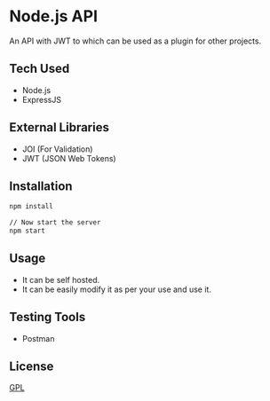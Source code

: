 # Node.js API 

An API with JWT to which can be used as a plugin for other projects.

## Tech Used

- Node.js
- ExpressJS

## External Libraries
- JOI (For Validation)
- JWT (JSON Web Tokens)

## Installation

```bash
npm install

// Now start the server
npm start
```

## Usage

- It can be self hosted.
- It can be easily modify it as per your use and use it.

## Testing Tools

- Postman


## License
[GPL](https://choosealicense.com/licenses/gpl-3.0/)